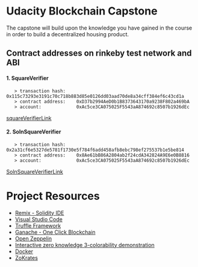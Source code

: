 # Udacity Blockchain Capstone

The capstone will build upon the knowledge you have gained in the course in order to build a decentralized housing product. 

## Contract addresses on rinkeby test network and ABI
#### 1. SquareVerifier 
```
   > transaction hash:    0x115c73293e3191c70c718b883d85e0126dd03aad70de8a34cff384ef6c43cd1a
   > contract address:    0xD37b2994AeD0b1B8373643170a9238F802a469bA
   > account:             0xAc5ce3CA075025F5543aA874692c8507b1926dEc
```
[squareVerifierLink](https://rinkeby.etherscan.io/tx/0x115c73293e3191c70c718b883d85e0126dd03aad70de8a34cff384ef6c43cd1a)
#### 2. SolnSquareVerifier
```
   > transaction hash:    0x2a31cf6e5327de5781f1730e5f784f6add458afb8ebc798ef275537b1e5be814
   > contract address:    0x8Ae61bB86A2804ab2f24cdA342824A9E6e0B8816
   > account:             0xAc5ce3CA075025F5543aA874692c8507b1926dEc
```
[SolnSquareVerifierLink](https://rinkeby.etherscan.io/tx/0x2a31cf6e5327de5781f1730e5f784f6add458afb8ebc798ef275537b1e5be814)

# Project Resources

* [Remix - Solidity IDE](https://remix.ethereum.org/)
* [Visual Studio Code](https://code.visualstudio.com/)
* [Truffle Framework](https://truffleframework.com/)
* [Ganache - One Click Blockchain](https://truffleframework.com/ganache)
* [Open Zeppelin ](https://openzeppelin.org/)
* [Interactive zero knowledge 3-colorability demonstration](http://web.mit.edu/~ezyang/Public/graph/svg.html)
* [Docker](https://docs.docker.com/install/)
* [ZoKrates](https://github.com/Zokrates/ZoKrates)
